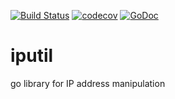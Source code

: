 [![Build Status](https://travis-ci.org/krisiasty/iputil.svg?branch=master)](https://travis-ci.org/krisiasty/iputil)
[![codecov](https://codecov.io/gh/krisiasty/iputil/branch/master/graph/badge.svg)](https://codecov.io/gh/krisiasty/iputil)
[![GoDoc](https://godoc.org/github.com/krisiasty/iputil?status.svg)](https://godoc.org/github.com/krisiasty/iputil)

# iputil
go library for IP address manipulation
